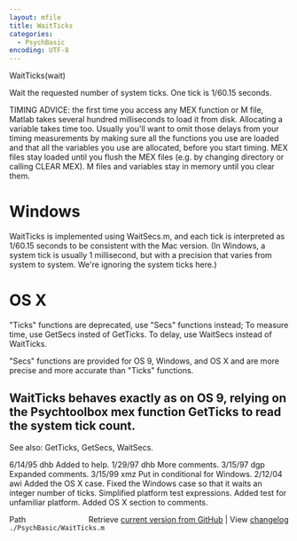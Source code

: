 ```yaml
---
layout: mfile
title: WaitTicks
categories:
  - PsychBasic
encoding: UTF-8
---
```


WaitTicks\(wait\)

Wait the requested number of system ticks. One tick is 1/60.15 seconds.

TIMING ADVICE: the first time you access any MEX function or M file,
Matlab takes several hundred milliseconds to load it from disk.
Allocating a variable takes time too. Usually you'll want to omit
those delays from your timing measurements by making sure all the
functions you use are loaded and that all the variables you use are
allocated, before you start timing. MEX files stay loaded until you
flush the MEX files \(e.g. by changing directory or calling CLEAR
MEX\). M files and variables stay in memory until you clear them.


# Windows

WaitTicks is implemented using WaitSecs.m, and each tick is interpreted
as 1/60.15 seconds to be consistent with the Mac version.
\(In Windows, a system tick is usually 1 millisecond, but with a precision that
varies from system to system. We're ignoring the system ticks here.\)

# OS X

"Ticks" functions are deprecated, use "Secs" functions instead;  To
measure time, use GetSecs insted of GetTicks. To delay, use WaitSecs
instead of WaitTicks.

"Secs" functions are provided for OS 9, Windows, and OS X and are more precise
and more accurate than "Ticks" functions.

WaitTicks behaves exactly as on OS 9, relying on the Psychtoolbox mex
function GetTicks to read the system tick count.
----

See also: GetTicks, GetSecs, WaitSecs.

6/14/95 dhb  Added to help.
1/29/97 dhb  More comments.
3/15/97 dgp  Expanded comments.
3/15/99 xmz  Put in conditional for Windows.
2/12/04 awi  Added the OS X case.  Fixed the Windows case so that it
             waits an integer number of ticks.  Simplified platform test
             expressions.  Added test for unfamiliar platform.  Added OS X
             section to comments.


<div class="code_header" style="text-align:right;">
  <span style="float:left;">Path&nbsp;&nbsp;</span> <span class="counter">Retrieve <a href=
  "https://raw.github.com/Psychtoolbox-3/Psychtoolbox-3/beta/./PsychBasic/WaitTicks.m">current version from GitHub</a> | View <a href=
  "https://github.com/Psychtoolbox-3/Psychtoolbox-3/commits/beta/./PsychBasic/WaitTicks.m">changelog</a></span>
</div>
<div class="code">
  <code>./PsychBasic/WaitTicks.m</code>
</div>
